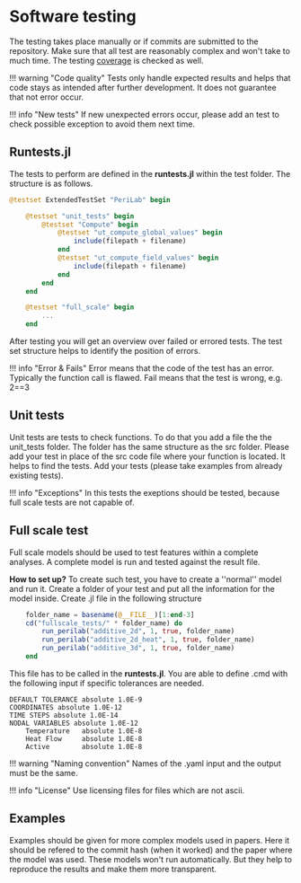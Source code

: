 # Software testing
The testing takes place manually or if commits are submitted to the repository. Make sure that all test are reasonably complex and won't take to much time. The testing [coverage](https://app.codecov.io/gh/perihub/PeriLab.jl) is checked as well.

!!! warning "Code quality"
    Tests only handle expected results and helps that code stays as intended after further development. It does not guarantee that not error occur.

!!! info "New tests"
    If new unexpected errors occur, please add an test to check possible exception to avoid them next time.

## Runtests.jl

The tests to perform are defined in the **runtests.jl** within the test folder. The structure is as follows.


```julia
@testset ExtendedTestSet "PeriLab" begin

    @testset "unit_tests" begin
        @testset "Compute" begin
            @testset "ut_compute_global_values" begin
                include(filepath + filename)
            end
            @testset "ut_compute_field_values" begin
                include(filepath + filename)
            end
        end
    end

    @testset "full_scale" begin
        ...
    end
```
After testing you will get an overview over failed or errored tests. The test set structure helps to identify the position of errors.


!!! info "Error & Fails"
    Error means that the code of the test has an error. Typically the function call is flawed. Fail means that the test is wrong, e.g.
    2==3



## Unit tests
Unit tests are tests to check functions. To do that you add a file the the unit_tests folder. The folder has the same structure as the src folder. Please add your test in place of the src code file where your function is located. It helps to find the tests. Add your tests (please take examples from already existing tests).


!!! info "Exceptions"
    In this tests the exeptions should be tested, because full scale tests are not capable of.


## Full scale test
Full scale models should be used to test features within a complete analyses. A complete model is run and tested against the result file.

**How to set up?**
To create such test, you have to create a ''normal'' model and run it. Create a folder of your test and put all the information for the model inside. Create .jl file in the following structure
```julia
    folder_name = basename(@__FILE__)[1:end-3]
    cd("fullscale_tests/" * folder_name) do
        run_perilab("additive_2d", 1, true, folder_name)
        run_perilab("additive_2d_heat", 1, true, folder_name)
        run_perilab("additive_3d", 1, true, folder_name)
    end
```

This file has to be called in the **runtests.jl**. You are able to define  .cmd with the following input if specific tolerances are needed.

```
DEFAULT TOLERANCE absolute 1.0E-9
COORDINATES absolute 1.0E-12
TIME STEPS absolute 1.0E-14
NODAL VARIABLES absolute 1.0E-12
    Temperature   absolute 1.0E-8
    Heat Flow     absolute 1.0E-8
    Active        absolute 1.0E-8
```


!!! warning "Naming convention"
    Names of the .yaml input and the output must be the same.


!!! info "License"
    Use licensing files for files which are not ascii.

## Examples
Examples should be given for more complex models used in papers. Here it should be refered to the commit hash (when it worked) and the paper where the model was used. These models won't run automatically. But they help to reproduce the results and make them more transparent.
